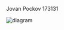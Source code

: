 Jovan Pockov
173131

![diagram](https://user-images.githubusercontent.com/100961033/171725269-6e6796c9-8a30-40e0-b251-92866765502f.png)
